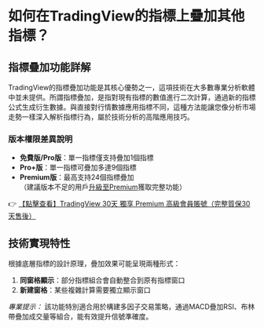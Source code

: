 # 如何在TradingView的指標上疊加其他指標？

## 指標疊加功能詳解

TradingView的指標疊加功能是其核心優勢之一，這項技術在大多數專業分析軟體中並未提供。所謂指標疊加，是指對現有指標的數值進行二次計算，通過新的指標公式生成衍生數據。與直接對行情數據應用指標不同，這種方法能讓您像分析市場走勢一樣深入解析指標行為，屬於技術分析的高階應用技巧。

### 版本權限差異說明
- **免費版/Pro版**：單一指標僅支持疊加1個指標
- **Pro+版**：單一指標可疊加多達9個指標
- **Premium版**：最高支持24個指標疊加  
（建議版本不足的用戶[升級至Premium](https://bit.ly/TradingView-Pro)獲取完整功能）

👉 [【點擊查看】TradingView 30天 獨享 Premium 高級會員賬號（完整質保30天售後）](https://bit.ly/TradingView-Pro)

## 技術實現特性

根據底層指標的設計原理，疊加效果可能呈現兩種形式：
1. **同窗格顯示**：部分指標組合會自動整合到原有指標窗口
2. **新建窗格**：某些複雜計算需要獨立顯示窗口

*專業提示：* 該功能特別適合用於構建多因子交易策略，通過MACD疊加RSI、布林帶疊加成交量等組合，能有效提升信號準確度。